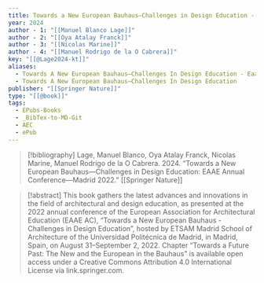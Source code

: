 ```yaml
---
title: Towards a New European Bauhaus—Challenges in Design Education -  EAAE Annual Conference—Madrid 2022
year: 2024
author - 1: "[[Manuel Blanco Lage]]"
author - 2: "[[Oya Atalay Franck]]"
author - 3: "[[Nicolas Marine]]"
author - 4: "[[Manuel Rodrigo de la O Cabrera]]"
key: "[[@Lage2024-kt]]"
aliases:
  - Towards A New European Bauhaus—Challenges In Design Education - Eaae Annual Conference—Madrid 2022
  - Towards A New European Bauhaus—Challenges In Design Education
publisher: "[[Springer Nature]]"
type: "[[@book]]"
tags:
  - EPubs-Books
  - _BibTex-to-MD-Git
  - AEC
  - ePub
---
```


> [!bibliography]
> Lage, Manuel Blanco, Oya Atalay Franck, Nicolas Marine, Manuel Rodrigo de la O Cabrera. 2024. “Towards a New European Bauhaus—Challenges in Design Education: EAAE Annual Conference—Madrid 2022.” [[Springer Nature]]

> [!abstract]
> This book gathers the latest advances and innovations in the field of architectural and design education, as presented at the 2022 annual conference of the European Association for Architectural Education (EAAE AC), “Towards a New European Bauhaus - Challenges in Design Education”, hosted by ETSAM Madrid School of Architecture of the Universidad Politécnica de Madrid, in Madrid, Spain, on August 31–September 2, 2022. Chapter “Towards a Future Past: The New and the European in the Bauhaus” is available open access under a Creative Commons Attribution 4.0 International License via link.springer.com.
